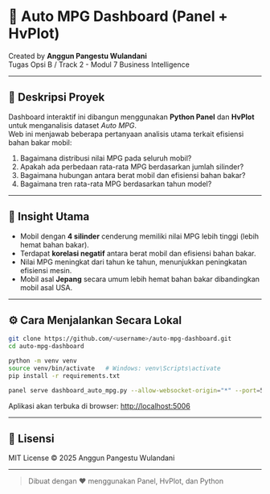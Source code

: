 # 🚗 Auto MPG Dashboard (Panel + HvPlot)

Created by **Anggun Pangestu Wulandani**  
Tugas Opsi B / Track 2 - Modul 7 Business Intelligence

---

## 📘 Deskripsi Proyek
Dashboard interaktif ini dibangun menggunakan **Python Panel** dan **HvPlot** untuk menganalisis dataset *Auto MPG*.  
Web ini menjawab beberapa pertanyaan analisis utama terkait efisiensi bahan bakar mobil:

1. Bagaimana distribusi nilai MPG pada seluruh mobil?
2. Apakah ada perbedaan rata-rata MPG berdasarkan jumlah silinder?
3. Bagaimana hubungan antara berat mobil dan efisiensi bahan bakar?
4. Bagaimana tren rata-rata MPG berdasarkan tahun model?

---

## 🧠 Insight Utama
- Mobil dengan **4 silinder** cenderung memiliki nilai MPG lebih tinggi (lebih hemat bahan bakar).  
- Terdapat **korelasi negatif** antara berat mobil dan efisiensi bahan bakar.  
- Nilai MPG meningkat dari tahun ke tahun, menunjukkan peningkatan efisiensi mesin.  
- Mobil asal **Jepang** secara umum lebih hemat bahan bakar dibandingkan mobil asal USA.

---

## ⚙️ Cara Menjalankan Secara Lokal

```bash
git clone https://github.com/<username>/auto-mpg-dashboard.git
cd auto-mpg-dashboard

python -m venv venv
source venv/bin/activate   # Windows: venv\Scripts\activate
pip install -r requirements.txt

panel serve dashboard_auto_mpg.py --allow-websocket-origin="*" --port=5006 --show
```

Aplikasi akan terbuka di browser: [http://localhost:5006](http://localhost:5006)

---

## 🧾 Lisensi
MIT License © 2025 Anggun Pangestu Wulandani

---

> Dibuat dengan ❤️ menggunakan Panel, HvPlot, dan Python
